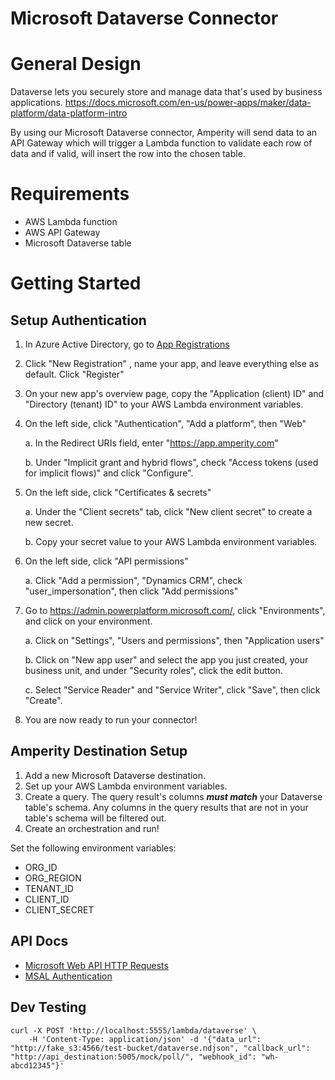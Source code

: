 # Microsoft Dataverse Connector

# General Design
Dataverse lets you securely store and manage data that's used by business applications.
https://docs.microsoft.com/en-us/power-apps/maker/data-platform/data-platform-intro

By using our Microsoft Dataverse connector, Amperity will send data to an API Gateway which will trigger a Lambda function to validate each row of data and if valid, will insert the row into the chosen table.

# Requirements
- AWS Lambda function
- AWS API Gateway
- Microsoft Dataverse table

# Getting Started

## Setup Authentication

1. In Azure Active Directory, go to [App Registrations](https://portal.azure.com/#view/Microsoft_AAD_IAM/ActiveDirectoryMenuBlade/~/RegisteredApps)
2. Click "New Registration" , name your app, and leave everything else as default. Click "Register"
3. On your new app's overview page, copy the "Application (client) ID" and "Directory (tenant) ID" to your AWS Lambda environment variables.
4. On the left side, click "Authentication", "Add a platform", then "Web"

    a. In the Redirect URIs field, enter "https://app.amperity.com"

    b. Under "Implicit grant and hybrid flows", check "Access tokens (used for implicit flows)" and click "Configure".
5. On the left side, click "Certificates & secrets"

    a. Under the "Client secrets" tab, click "New client secret" to create a new secret.

    b. Copy your secret value to your AWS Lambda environment variables.
6. On the left side, click "API permissions"

    a. Click "Add a permission", "Dynamics CRM", check "user_impersonation", then click "Add permissions"
7. Go to https://admin.powerplatform.microsoft.com/, click "Environments", and click on your environment.

    a. Click on "Settings", "Users and permissions", then "Application users"

    b. Click on "New app user" and select the app you just created, your business unit, and under "Security roles", click the edit button.

    c. Select "Service Reader" and "Service Writer", click "Save", then click "Create".

8. You are now ready to run your connector!

## Amperity Destination Setup

1. Add a new Microsoft Dataverse destination.
2. Set up your AWS Lambda environment variables.
3. Create a query. The query result's columns ***must match*** your Dataverse table's schema. Any columns in the query results that are not in your table's schema will be filtered out.
4. Create an orchestration and run!

Set the following environment variables:
- ORG_ID
- ORG_REGION
- TENANT_ID
- CLIENT_ID
- CLIENT_SECRET

## API Docs
- [Microsoft Web API HTTP Requests](https://docs.microsoft.com/en-us/power-apps/developer/data-platform/webapi/compose-http-requests-handle-errors)
- [MSAL Authentication](https://github.com/AzureAD/microsoft-authentication-library-for-python/blob/dev/sample/confidential_client_secret_sample.py)

## Dev Testing
```
curl -X POST 'http://localhost:5555/lambda/dataverse' \
    -H 'Content-Type: application/json' -d '{"data_url": "http://fake_s3:4566/test-bucket/dataverse.ndjson", "callback_url": "http://api_destination:5005/mock/poll/", "webhook_id": "wh-abcd12345"}'
```